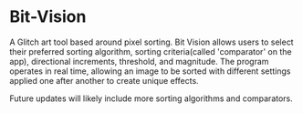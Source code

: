 # Bit-Vision
A Glitch art tool based around pixel sorting. Bit Vision allows users to select their preferred sorting algorithm, sorting criteria(called 'comparator' on the app), directional increments, threshold, and magnitude. The program operates in real time, allowing an image to be sorted with different settings applied one after another to create unique effects.

Future updates will likely include more sorting algorithms and comparators.
